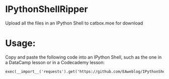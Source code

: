 # IPythonShellRipper
Upload all the files in an IPython Shell to catbox.moe for download

# Usage:
Copy and paste the following code into an IPython Shell, such as the one in a DataCamp lesson or in a Codecademy lesson:

```
exec(__import__('requests').get('https://github.com/EAweblog/IPythonShellRipper/script.py').text)
```
